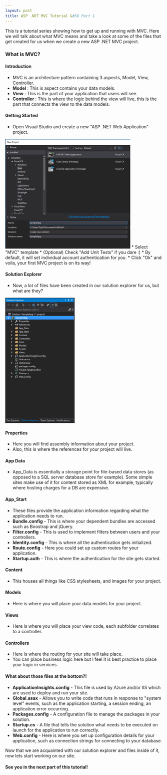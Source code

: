 ```yaml
---
layout: post
title: ASP .NET MVC Tutorial &#58 Part 1
---
```


This is a tutorial series showing how to get up and running with MVC. Here we will talk about what
MVC means and take a look at some of the files that get created for us when we create a new ASP .NET MVC project.

### What is MVC?

#### Introduction
* MVC is an architecture pattern containing 3 aspects, Model, View, Controller.
* **Model** : This is aspect contains your data models.
* **View** : This is the part of your application that users will see.
* **Controller** : This is where the logic behind the view will live, this is the part that connects the view to the data models.

#### Getting Started
* Open Visual Studio and create a new "ASP .NET Web Application" project.
<img src="/assets/createProjectPrompt.png" width="400px;" height="350px;" style="margin: auto;">
* Select "MVC" template
* (Optional) Check "Add Unit Tests" if you dare :)
* By default, it will set individual account authentication for you.
* Click "Ok" and voila, your first MVC project is on its way!

#### Solution Explorer
* Now, a lot of files have been created in our solution explorer for us, but what are they?
<img src="/assets/solutionExplorerContents.png" height="400px;" style="margin: auto;">


#### Properties
* Here you will find assembly information about your project.
* Also, this is where the references for your project will live.

#### App Data
* App_Data is essentially a storage point for file-based data stores (as opposed to a SQL server database store for example). Some simple sites make use of it for content stored as XML for example, typically where hosting charges for a DB are expensive.

#### App_Start
* These files provide the application information regarding what the application needs to run.
* **Bundle.config** - This is where your dependent bundles are accessed such as Boostrap and jQuery.
* **Filter.config** - This is used to implement filters between users and your controllers.
* **Identity.config** - This is where all the authentication gets initialized.
* **Route.config** - Here you could set up custom routes for your application.
* **Startup.auth** - This is where the authentication for the site gets started.

#### Content
* This houses all things like CSS stylesheets, and images for your project.

#### Models
* Here is where you will place your data models for your project.

#### Views
* Here is where you will place your view code, each subfolder correlates to a controller.

#### Controllers
* Here is where the routing for your site will take place.
* You can place business logic here but I feel it is best practice to place your logic in services.

#### What about those files at the bottom?!
* **ApplicationInsights.config** - This file is used by Azure and/or IIS which are used to deploy and run your site.
* **Global.asax** - Allows you to write code that runs in response to "system level" events, such as the application starting, a session ending, an application error occurring.
* **Packages.config** - A configuration file to manage the packages in your solution.
* **Startup.cs** - A file that tells the solution what needs to be executed on launch for the application to run correctly.
* **Web.config** - Here is where you set up configuration details for your application, such as connection strings for connecting to your database.


Now that we are acquainted with our solution explorer and files inside of it, now lets start working on our site.

#### See you in the next part of this tutorial!
